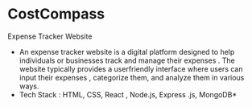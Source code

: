 # CostCompass
Expense Tracker Website

* An expense tracker website is a digital platform designed to help individuals or businesses track and manage their expenses . The website typically provides a userfriendly interface where users can input their expenses , categorize them, and analyze them in various ways.
* Tech Stack : HTML, CSS, React , Node.js, Express .js, MongoDB*
